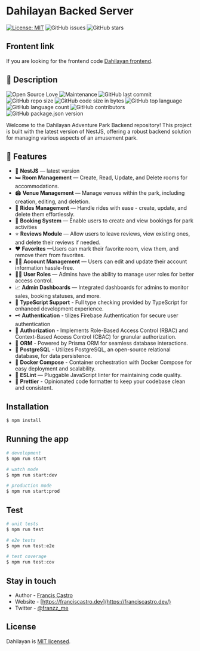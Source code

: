 # Dahilayan Backed Server

[![License: MIT](https://img.shields.io/badge/License-MIT-yellow.svg)](https://opensource.org/licenses/MIT)
![GitHub issues](https://img.shields.io/github/issues/Franzcasttr/nestjs-dahilayan)
![GitHub stars](https://img.shields.io/github/stars/Franzcasttr/nestjs-dahilayan?style=social&label=Star&maxAge=2592000)

<!-- [![Known Vulnerabilities](https://snyk.io/test/github/joeygoksu/prime-nestjs/badge.svg)](https://snyk.io/test/github/joeygoksu/prime-nestjs) -->

## Frontent link

If you are looking for the frontend code
[Dahilayan frontend](https://github.com/Franzcasttr/dahilayan-client-public).

## 📖 Description

![Open Source Love](https://badges.frapsoft.com/os/v1/open-source.svg?v=103)
![Maintenance](https://img.shields.io/maintenance/yes/2024)
![GitHub last commit](https://img.shields.io/github/last-commit/Franzcasttr/nestjs-dahilayan)
![GitHub repo size](https://img.shields.io/github/repo-size/Franzcasttr/nestjs-dahilayan)
![GitHub code size in bytes](https://img.shields.io/github/languages/code-size/Franzcasttr/nestjs-dahilayan)
![GitHub top language](https://img.shields.io/github/languages/top/Franzcasttr/nestjs-dahilayan)
![GitHub language count](https://img.shields.io/github/languages/count/Franzcasttr/nestjs-dahilayan)
![GitHub contributors](https://img.shields.io/github/contributors/Franzcasttr/nestjs-dahilayan)
![GitHub package.json version](https://img.shields.io/github/package-json/v/Franzcasttr/nestjs-dahilayan)

Welcome to the Dahilayan Adventure Park Backend repository! This project is built with the latest version of NestJS, offering a robust backend solution for managing various aspects of an amusement park.

## 🚀 Features

- 📱 **NestJS** — latest version
- 🛏️ **Room Management** — Create, Read, Update, and Delete rooms for accommodations.
- 🏟️ **Venue Management** — Manage venues within the park, including creation, editing, and deletion.
- 🎢 **Rides Management** — Handle rides with ease - create, update, and delete them effortlessly.
- 📑 **Booking System** — Enable users to create and view bookings for park activities
- ⭐️ **Reviews Module** — Allow users to leave reviews, view existing ones, and delete their reviews if needed.
- ♥️ **Favorites** —Users can mark their favorite room, view them, and remove them from favorites.
- 🧔‍♂️ **Account Management** — Users can edit and update their account information hassle-free.
- 🧔‍♂️ **User Roles** — Admins have the ability to manage user roles for better access control.
- 📈 **Admin Dashboards** — Integrated dashboards for admins to monitor sales, booking statuses, and more.
- 🎉 **TypeScript Support** - Full type checking provided by TypeScript for enhanced development experience.
- 🗝 **Authentication** - tilizes Firebase Authentication for secure user authentication
- 🏬 **Authorization** - Implements Role-Based Access Control (RBAC) and Context-Based Access Control (CBAC) for granular authorization.
- 🏪 **ORM** - Powered by Prisma ORM for seamless database interactions.
- 🏪 **PostgreSQL** - Utilizes PostgreSQL, an open-source relational database, for data persistence.
- 🐳 **Docker Compose** - Container orchestration with Docker Compose for easy deployment and scalability.
- 📏 **ESLint** — Pluggable JavaScript linter for maintaining code quality.
- 💖 **Prettier** - Opinionated code formatter to keep your codebase clean and consistent.
  <!-- - 📃 **Swagger** - API Documentation -->
  <!-- - 🔐 **Helmet** - secure HTTP headers -->
    <!-- - ✨ **Commitlint** - Lint your conventional commits -->
    <!-- - 🕵️‍♂️ **Code Scanning** - Code scanning with CodeQL -->

## Installation

```bash
$ npm install
```

## Running the app

```bash
# development
$ npm run start

# watch mode
$ npm run start:dev

# production mode
$ npm run start:prod
```

## Test

```bash
# unit tests
$ npm run test

# e2e tests
$ npm run test:e2e

# test coverage
$ npm run test:cov
```

## Stay in touch

- Author - [Francis Castro](https://www.linkedin.com/in/franciscastro224)
- Website - [https://franciscastro.dev](https://franciscastro.dev/)
- Twitter - [@franzz_me](https://twitter.com/franzz_me)

## License

Dahilayan is [MIT licensed](LICENSE).
